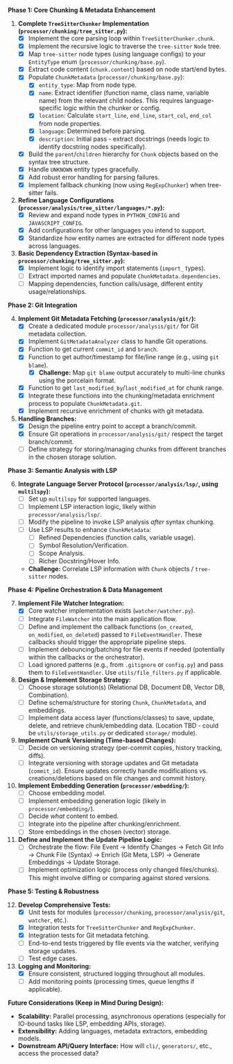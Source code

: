 **Phase 1: Core Chunking & Metadata Enhancement**

1.  **Complete `TreeSitterChunker` Implementation (`processor/chunking/tree_sitter.py`):**
    *   [X] Implement the core parsing loop within `TreeSitterChunker.chunk`.
    *   [X] Implement the recursive logic to traverse the `tree-sitter` `Node` tree.
    *   [X] Map `tree-sitter` node types (using language configs) to your `EntityType` enum (`processor/chunking/base.py`).
    *   [X] Extract code content (`chunk.content`) based on node start/end bytes.
    *   [X] Populate `ChunkMetadata` (`processor/chunking/base.py`):
        *   [X] `entity_type`: Map from node type.
        *   [X] `name`: Extract identifier (function name, class name, variable name) from the relevant child nodes. This requires language-specific logic within the chunker or config.
        *   [X] `location`: Calculate `start_line`, `end_line`, `start_col`, `end_col` from node properties.
        *   [X] `language`: Determined before parsing.
        *   [X] `description`: Initial pass - extract docstrings (needs logic to identify docstring nodes specifically).
    *   [X] Build the `parent`/`children` hierarchy for `Chunk` objects based on the syntax tree structure.
    *   [X] Handle `UNKNOWN` entity types gracefully.
    *   [X] Add robust error handling for parsing failures.
    *   [X] Implement fallback chunking (now using `RegExpChunker`) when tree-sitter fails.

2.  **Refine Language Configurations (`processor/analysis/tree_sitter/languages/*.py`):**
    *   [X] Review and expand node types in `PYTHON_CONFIG` and `JAVASCRIPT_CONFIG`.
    *   [X] Add configurations for other languages you intend to support.
    *   [X] Standardize how entity names are extracted for different node types across languages.

3.  **Basic Dependency Extraction (Syntax-based in `processor/chunking/tree_sitter.py`):**
    *   [X] Implement logic to identify import statements (`import_` types).
    *   [ ] Extract imported names and populate `ChunkMetadata.dependencies`.
    *   [ ] Mapping dependencies, function calls/usage, different entity usage/relationships.

**Phase 2: Git Integration**

4.  **Implement Git Metadata Fetching (`processor/analysis/git/`):**
    *   [X] Create a dedicated module `processor/analysis/git/` for Git metadata collection.
    *   [X] Implement `GitMetadataAnalyzer` class to handle Git operations.
    *   [X] Function to get current `commit_id` and `branch`.
    *   [X] Function to get author/timestamp for file/line range (e.g., using `git blame`).
        *   [X] **Challenge:** Map `git blame` output accurately to multi-line chunks using the porcelain format.
    *   [X] Function to get `last_modified_by`/`last_modified_at` for chunk range.
    *   [X] Integrate these functions into the chunking/metadata enrichment process to populate `ChunkMetadata.git`.
    *   [X] Implement recursive enrichment of chunks with git metadata.

5.  **Handling Branches:**
    *   [X] Design the pipeline entry point to accept a branch/commit.
    *   [X] Ensure Git operations in `processor/analysis/git/` respect the target branch/commit.
    *   [ ] Define strategy for storing/managing chunks from different branches in the chosen storage solution.

**Phase 3: Semantic Analysis with LSP**

6.  **Integrate Language Server Protocol (`processor/analysis/lsp/`, using `multilspy`):**
    *   [ ] Set up `multilspy` for supported languages.
    *   [ ] Implement LSP interaction logic, likely within `processor/analysis/lsp/`.
    *   [ ] Modify the pipeline to invoke LSP analysis *after* syntax chunking.
    *   [ ] Use LSP results to enhance `ChunkMetadata`:
        *   [ ] Refined Dependencies (function calls, variable usage).
        *   [ ] Symbol Resolution/Verification.
        *   [ ] Scope Analysis.
        *   [ ] Richer Docstring/Hover Info.
    *   **Challenge:** Correlate LSP information with `Chunk` objects / `tree-sitter` nodes.

**Phase 4: Pipeline Orchestration & Data Management**

7.  **Implement File Watcher Integration:**
    *   [X] Core watcher implementation exists (`watcher/watcher.py`).
    *   [ ] Integrate `FileWatcher` into the main application flow.
    *   [ ] Define and implement the callback functions (`on_created`, `on_modified`, `on_deleted`) passed to `FileEventHandler`. These callbacks should trigger the appropriate pipeline steps.
    *   [ ] Implement debouncing/batching for file events if needed (potentially within the callbacks or the orchestrator).
    *   [ ] Load ignored patterns (e.g., from `.gitignore` or `config.py`) and pass them to `FileEventHandler`. Use `utils/file_filters.py` if applicable.

8.  **Design & Implement Storage Strategy:**
    *   [ ] Choose storage solution(s) (Relational DB, Document DB, Vector DB, Combination).
    *   [ ] Define schema/structure for storing `Chunk`, `ChunkMetadata`, and embeddings.
    *   [ ] Implement data access layer (functions/classes) to save, update, delete, and retrieve chunk/embedding data. (Location TBD - could be `utils/storage_utils.py` or dedicated `storage/` module).

9.  **Implement Chunk Versioning (Time-based Changes):**
    *   [ ] Decide on versioning strategy (per-commit copies, history tracking, diffs).
    *   [ ] Integrate versioning with storage updates and Git metadata (`commit_id`). Ensure updates correctly handle modifications vs. creations/deletions based on file changes and commit history.

10. **Implement Embedding Generation (`processor/embedding/`):**
    *   [ ] Choose embedding model.
    *   [ ] Implement embedding generation logic (likely in `processor/embedding/`).
    *   [ ] Decide *what* content to embed.
    *   [ ] Integrate into the pipeline after chunking/enrichment.
    *   [ ] Store embeddings in the chosen (vector) storage.

11. **Define and Implement the Update Pipeline Logic:**
    *   [ ] Orchestrate the flow: File Event -> Identify Changes -> Fetch Git Info -> Chunk File (Syntax) -> Enrich (Git Meta, LSP) -> Generate Embeddings -> Update Storage.
    *   [ ] Implement optimization logic (process only changed files/chunks). This might involve diffing or comparing against stored versions.

**Phase 5: Testing & Robustness**

12. **Develop Comprehensive Tests:**
    *   [X] Unit tests for modules (`processor/chunking`, `processor/analysis/git`, `watcher`, etc.).
    *   [X] Integration tests for `TreeSitterChunker` and `RegExpChunker`.
    *   [X] Integration tests for Git metadata fetching.
    *   [ ] End-to-end tests triggered by file events via the watcher, verifying storage updates.
    *   [ ] Test edge cases.

13. **Logging and Monitoring:**
    *   [X] Ensure consistent, structured logging throughout all modules.
    *   [ ] Add monitoring points (processing times, queue lengths if applicable).

**Future Considerations (Keep in Mind During Design):**

*   **Scalability:** Parallel processing, asynchronous operations (especially for IO-bound tasks like LSP, embedding APIs, storage).
*   **Extensibility:** Adding languages, metadata extractors, embedding models.
*   **Downstream API/Query Interface:** How will `cli/`, `generators/`, etc., access the processed data?